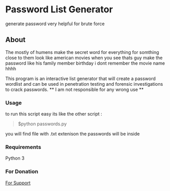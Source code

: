 # Password List Generator
generate password very helpful for brute force 

## About

The mostly of humens make the secret word for everything for somthing close
to them look like american movies when you see thats guy make the password like his family member birthday 
i dont remember the movie name  hhhh

This program is an interactive list generator that will create a password wordlist and can be used in penetration testing and forensic investigations to crack passwords.
** I am not responsible for any wrong use **

### Usage

to run this script easy its like the other script :

> $python passwords.py

you will find file with  .txt extenison the passwords will be inside

### Requirements

Python 3


### For Donation

[For Support](https://paypal.me/Yahyaalshamsi)

